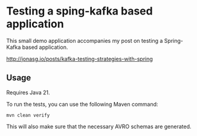 # Testing a sping-kafka based application

This small demo application accompanies my post on testing a Spring-Kafka based application.

http://jonasg.io/posts/kafka-testing-strategies-with-spring

## Usage

Requires Java 21.

To run the tests, you can use the following Maven command:

```shell
mvn clean verify
```

This will also make sure that the necessary AVRO schemas are generated.



